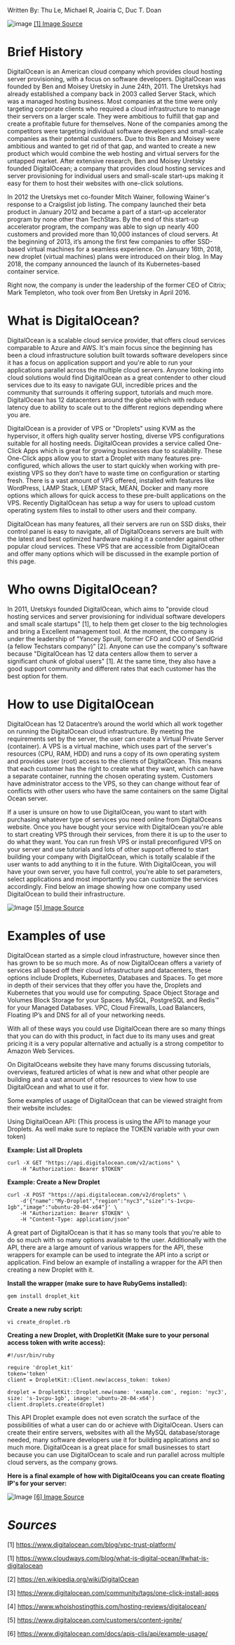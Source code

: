Written By: Thu Le, Michael R, Joairia C, Duc T. Doan

![image](https://images.prismic.io/www-static/e7798719-3af9-42bf-8273-04f02108383f_digitalocean-vpc-blog-1.jpg?auto=compress,format)
[[1] Image Source ](https://www.digitalocean.com/blog/vpc-trust-platform/)

# Brief History 

DigitalOcean is an American cloud company which provides cloud hosting server provisioning, with a focus on software developers. DigitalOcean was founded by Ben and Moisey Uretsky in June 24th, 2011. The Uretskys had already established a company back in 2003 called Server Stack, which was a managed hosting business. Most companies at the time were only targeting corporate clients who required a cloud infrastructure to manage their servers on a larger scale. They were ambitious to fulfill that gap and create a profitable future for themselves. None of the companies among the competitors were targeting individual software developers and small-scale companies as their potential customers. Due to this Ben and Moisey were ambitious and wanted to get rid of that gap, and wanted to create a new product which would combine the web hosting and virtual servers for the untapped market. After extensive research, Ben and Moisey Uretsky founded DigitalOcean; a company that provides cloud hosting services and server provisioning for individual users and small-scale start-ups making it easy for them to host their websites with one-click solutions.

In 2012 the Uretskys met co-founder Mitch Wainer, following Wainer's response to a Craigslist job listing. The company launched their beta product in January 2012 and became a part of a start-up accelerator program by none other than TechStars. By the end of this start-up accelerator program, the company was able to sign up nearly 400 customers and provided more than 10,000 instances of cloud servers. At the beginning of 2013, it’s among the first few companies to offer SSD-based virtual machines for a seamless experience. On January 16th, 2018, new droplet (virtual machines) plans were introduced on their blog. In May 2018, the company announced the launch of its Kubernetes-based container service.

Right now, the company is under the leadership of the former CEO of Citrix; Mark Templeton, who took over from Ben Uretsky in April 2016.


# What is DigitalOcean?


DigitalOcean is a scalable cloud service provider, that offers cloud services comparable to Azure and AWS. It's main focus since the beginning has been a cloud infrastructure solution built towards software developers since it has a focus on application support and you're able to run your applications parallel across the multiple cloud servers. Anyone looking into cloud solutions would find DigitalOcean as a great contender to other cloud services due to its easy to navigate GUI, incredible prices and the community that surrounds it offering support, tutorials and much more. DigitalOcean has 12 datacenters around the globe which with reduce latency due to ability to scale out to the different regions depending where you are.


DigitalOcean is a provider of VPS or "Droplets" using KVM as the hypervisor, it offers high quality server hosting, diverse VPS configurations suitable for all hosting needs. DigitalOcean provides a service called One-Click Apps which is great for growing businesses due to scalability. These One-Click apps allow you to start a Droplet with many features pre-configured, which allows the user to start quickly when working with pre-existing VPS so they don’t have to waste time on configuration or starting fresh. There is a vast amount of VPS offered, installed with features like WordPress, LAMP Stack, LEMP Stack, MEAN, Docker and many more options which allows for quick access to these pre-built applications on the VPS. Recently DigitalOcean has setup a way for users to upload custom operating system files to install to other users and their company. 


DigitalOcean has many features, all their servers are run on SSD disks, their control panel is easy to navigate, all of DigitalOceans servers are built with the latest and best optimized hardware making it a contender against other popular cloud services. These VPS that are accessible from DigitalOcean and offer many options which will be discussed in the example portion of this page.




# Who owns DigitalOcean?

In 2011, Uretskys founded DigitalOcean, which aims to "provide cloud hosting services and server provisioning for individual software developers and small scale startups" [1], to help them get closer to the big technologies and bring a Excellent management tool. At the moment, the company is under the leadership of "Yancey Spruill, former CFO and COO of SendGrid (a fellow Techstars company)" [2]. Anyone can use the company's software because "DigitalOcean has 12 data centers allow them to server a significant chunk of global users" [1]. At the same time, they also have a good support community and different rates that each customer has the best option for them. 

# How to use DigitalOcean

DigitalOcean has 12 Datacentre’s around the world which all work together on running the DigitalOcean cloud infrastructure. By meeting the requirements set by the server, the user can create a Virtual Private Server (container). A VPS is a virtual machine, which uses part of the server's resources (CPU, RAM, HDD) and runs a copy of its own operating system and provides user (root) access to the clients of DigitalOcean. This means that each customer has the right to create what they want, which can have a separate container, running the chosen operating system. Customers have administrator access to the VPS, so they can change without fear of conflicts with other users who have the same containers on the same Digital Ocean server. 

If a user is unsure on how to use DigitalOcean, you want to start with purchasing whatever type of services you need online from DigitalOceans website. Once you have bought your service with DigitalOcean you're able to start creating VPS through their services, from there it is up to the user to do what they want. You can run fresh VPS or install preconfigured VPS on your server and use tutorials and lots of other support offered to start building your company with DigitalOcean, which is totally scalable if the user wants to add anything to it in the future. With DigitalOcean, you will have your own server, you have full control, you're able to set parameters, select applications and most importantly you can customize the services accordingly. Find below an image showing how one company used DigitalOcean to build their infrastructure. 

![Image](https://images.prismic.io/www-static/9528bc0c-1196-42dc-9d01-92968d0dbeba_content-ignite-digitalocean-infrastructure.png?auto=compress,format)
[[5] Image Source](https://www.digitalocean.com/customers/content-ignite/)


# Examples of use

DigitalOcean started as a simple cloud infrastructure, however since then has grown to be so much more. As of now DigitalOcean offers a variety of services all based off their cloud infrastructure and datacenters, these options include Droplets, Kubernetes, Databases and Spaces. To get more in depth of their services that they offer you have the, Droplets and Kubernetes that you would use for computing. Space Object Storage and Volumes Block Storage for your Spaces. MySQL, PostgreSQL and Redis™ for your Managed Databases. VPC, Cloud Firewalls, Load Balancers, Floating IP’s and DNS for all of your networking needs. 

With all of these ways you could use DigitalOcean there are so many things that you can do with this product, in fact due to its many uses and great pricing it is a very popular alternative and actually is a strong competitor to Amazon Web Services.

On DigitalOceans website they have many forums discussing tutorials, overviews, featured articles of what is new and what other people are building and a vast amount of other resources to view how to use DigitalOcean and what to use it for. 

Some examples of usage of DigitalOcean that can be viewed straight from their website includes:

Using DigitalOcean API:
(This process is using the API to manage your Droplets. As well make sure to replace the TOKEN variable with your own token)

**Example: List all Droplets**

```
curl -X GET "https://api.digitalocean.com/v2/actions" \
	-H "Authorization: Bearer $TOKEN"
```

**Example: Create a New Droplet**

```
curl -X POST "https://api.digitalocean.com/v2/droplets" \
	-d'{"name":"My-Droplet","region":"nyc3","size":"s-1vcpu-1gb","image":"ubuntu-20-04-x64"}' \
	-H "Authorization: Bearer $TOKEN" \
	-H "Content-Type: application/json"
```

A great part of DigitalOcean is that it has so many tools that you're able to do so much with so many options available to the user. Additionally with the API, there are a large amount of various wrappers for the API, these wrappers for example can be used to integrate the API into a script or application. Find below an example of installing a wrapper for the API then creating a new Droplet with it.

**Install the wrapper (make sure to have RubyGems installed):**

`gem install droplet_kit`

**Create a new ruby script:**

`vi create_droplet.rb`

**Creating a new Droplet, with DropletKit (Make sure to your personal access token with write access):**

```
#!/usr/bin/ruby

require 'droplet_kit'
token='token'
client = DropletKit::Client.new(access_token: token)

droplet = DropletKit::Droplet.new(name: 'example.com', region: 'nyc3', size: 's-1vcpu-1gb', image: 'ubuntu-20-04-x64')
client.droplets.create(droplet)
```

This API Droplet example does not even scratch the surface of the possibilities of what a user can do or achieve with DigitalOcean. Users can create their entire servers, websites with all the MySQL database/storage needed, many software developers use it for building applications and so much more. DigitalOcean is a great place for small businesses to start because you can use DigitalOcean to scale and run parallel across multiple cloud servers, as the company grows.

**Here is a final example of how with DigitalOceans you can create floating IP's for your server:**

![Image](https://www.digitalocean.com/docs/images/floating-ips/ha-diagram-animated.76f7de975b2ca13263d081bbcd1b01b5915b400b40cb2c5348289701daf59fdb.gif)
[[6] Image Source](https://www.digitalocean.com/docs/networking/floating-ips/)

# _Sources_

[1] <https://www.digitalocean.com/blog/vpc-trust-platform/>

[1] <https://www.cloudways.com/blog/what-is-digital-ocean/#what-is-digitalocean>

[2] <https://en.wikipedia.org/wiki/DigitalOcean>

[3] <https://www.digitalocean.com/community/tags/one-click-install-apps>

[4] <https://www.whoishostingthis.com/hosting-reviews/digitalocean/>

[5] <https://www.digitalocean.com/customers/content-ignite/>

[6] <https://www.digitalocean.com/docs/apis-clis/api/example-usage/>

